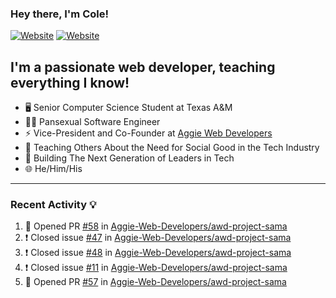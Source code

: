 ### Hey there, I'm Cole!

[![Website](https://img.shields.io/website?label=aggiedevelopers.com&style=for-the-badge&url=https%3A%2F%2Faggiedevelopers.com)](https://aggiedevelopers.com)
[![Website](https://img.shields.io/website?label=coledc.com&style=for-the-badge&url=https%3A%2F%2Fcoledc.com)](https://coledc.com)

## I'm a passionate web developer, teaching everything I know!

- 🖥️ Senior Computer Science Student at Texas A&M
- 🏳️‍🌈 Pansexual Software Engineer
- ⚡ Vice-President and Co-Founder at [Aggie Web Developers](https://www.aggiedevelopers.com)
- 💙 Teaching Others About the Need for Social Good in the Tech Industry
- 🚀 Building The Next Generation of Leaders in Tech
- 🌐 He/Him/His

---

### Recent Activity 💡

<!--START_SECTION:activity-->

1. 💪 Opened PR [#58](https://github.com/Aggie-Web-Developers/awd-project-sama/pull/58) in [Aggie-Web-Developers/awd-project-sama](https://github.com/Aggie-Web-Developers/awd-project-sama)
2. ❗️ Closed issue [#47](https://github.com/Aggie-Web-Developers/awd-project-sama/issues/47) in [Aggie-Web-Developers/awd-project-sama](https://github.com/Aggie-Web-Developers/awd-project-sama)
3. ❗️ Closed issue [#48](https://github.com/Aggie-Web-Developers/awd-project-sama/issues/48) in [Aggie-Web-Developers/awd-project-sama](https://github.com/Aggie-Web-Developers/awd-project-sama)
4. ❗️ Closed issue [#11](https://github.com/Aggie-Web-Developers/awd-project-sama/issues/11) in [Aggie-Web-Developers/awd-project-sama](https://github.com/Aggie-Web-Developers/awd-project-sama)
5. 💪 Opened PR [#57](https://github.com/Aggie-Web-Developers/awd-project-sama/pull/57) in [Aggie-Web-Developers/awd-project-sama](https://github.com/Aggie-Web-Developers/awd-project-sama)
<!--END_SECTION:activity-->
